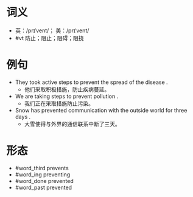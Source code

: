 # 词义
- 英：/prɪˈvent/； 美：/prɪˈvent/
- #vt 防止；阻止；阻碍；阻挠
# 例句
- They took active steps to prevent the spread of the disease .
	- 他们采取积极措施，防止疾病蔓延。
- We are taking steps to prevent pollution .
	- 我们正在采取措施防止污染。
- Snow has prevented communication with the outside world for three days .
	- 大雪使得与外界的通信联系中断了三天。
# 形态
- #word_third prevents
- #word_ing preventing
- #word_done prevented
- #word_past prevented
